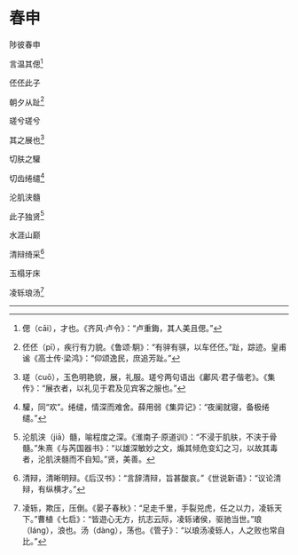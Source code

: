    

# 春申

陟彼春申

言温其偲[^1]

伾伾此子

朝夕从趾[^2]

瑳兮瑳兮

其之展也[^3]

切肤之驩

切齿绻缱[^4]

沦肌浃髓

此子独贤[^5]

水涯山巅

清辩绮采[^6]

玉榻牙床

凌轹琅汤[^7]

* * *

[^1]: 偲（cāi），才也。《齐风·卢令》：“卢重鋂，其人美且偲。”
[^2]: 伾伾（pī），疾行有力貌。《鲁颂·駉》：“有骍有骐，以车伾伾。”趾，踪迹。皇甫谧《高士传·梁鸿》：“仰颂逸民，庶追芳趾。”
[^3]: 瑳（cuō），玉色明艳貌，展，礼服。瑳兮两句语出《鄘风·君子偕老》。《集传》：“展衣者，以礼见于君及见宾客之服也。”
[^4]: 驩，同“欢”。绻缱，情深而难舍。薛用弱《集异记》：“夜阑就寝，备极绻缱。”
[^5]: 沦肌浃（jiā）髓，喻程度之深。《淮南子·原道训》：“不浸于肌肤，不浃于骨髓。”朱熹《与芮国器书》：“以雄深敏妙之文，煽其倾危变幻之习，以故其毒者，沦肌浃髓而不自知。”贤，美善。
[^6]: 清辩，清晰明辩。《后汉书》：“言辞清辩，旨甚酸哀。”《世说新语》：“议论清辩，有纵横才。”
[^7]: 凌轹，欺压，压倒。《晏子春秋》：“足走千里，手裂兕虎，任之以力，凌轹天下。”曹植《七启》：“皆遊心无方，抗志云际，凌轹诸侯，驱驰当世。”琅（láng），浪也。汤（dàng），荡也。《管子》：“以琅汤凌轹人，人之败也常自比。”